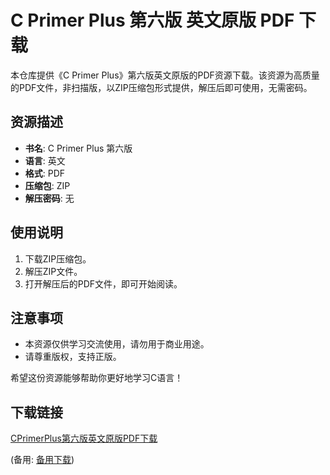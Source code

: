 # C Primer Plus 第六版 英文原版 PDF 下载

本仓库提供《C Primer Plus》第六版英文原版的PDF资源下载。该资源为高质量的PDF文件，非扫描版，以ZIP压缩包形式提供，解压后即可使用，无需密码。

## 资源描述

- **书名**: C Primer Plus 第六版
- **语言**: 英文
- **格式**: PDF
- **压缩包**: ZIP
- **解压密码**: 无

## 使用说明

1. 下载ZIP压缩包。
2. 解压ZIP文件。
3. 打开解压后的PDF文件，即可开始阅读。

## 注意事项

- 本资源仅供学习交流使用，请勿用于商业用途。
- 请尊重版权，支持正版。

希望这份资源能够帮助你更好地学习C语言！

## 下载链接
[CPrimerPlus第六版英文原版PDF下载](https://pan.quark.cn/s/c28b9f268b98) 

(备用: [备用下载](https://pan.baidu.com/s/1By0JzXTPAO77vkOW0RkDYA?pwd=1234))
